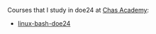 Courses that I study in doe24 at [Chas Academy](https://chasacademy.se/):

- [linux-bash-doe24](./linux-bash-doe24/linux_bash_doe24.org)
